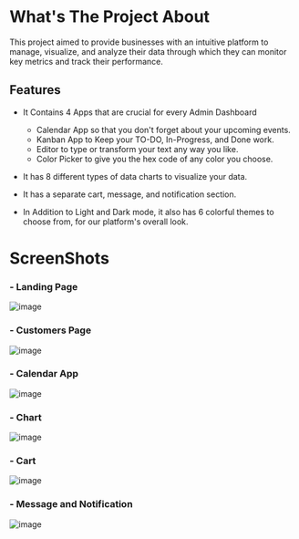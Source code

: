 # What's The Project About

This project aimed to provide businesses with an intuitive platform to
manage, visualize, and analyze their data through which they can
monitor key metrics and track their performance.

## Features
  - It Contains 4 Apps that are crucial for every Admin Dashboard
    - Calendar App so that you don't forget about your upcoming events.
    - Kanban App to Keep your TO-DO, In-Progress, and Done work.
    - Editor to type or transform your text any way you like.
    - Color Picker to give you the hex code of any color you choose.
  
  - It has 8 different types of data charts to visualize your data.
  - It has a separate cart, message, and notification section.
  - In Addition to Light and Dark mode, it also has 6 colorful themes to choose from, for our platform's overall look.

# ScreenShots

### - Landing Page 
![image](https://github.com/yuvrajzingh/cartify-admin-dashboard/assets/88030872/20afa60c-bcf7-4bc7-ba62-22e3d3152e4b)


### - Customers Page 
![image](https://github.com/yuvrajzingh/cartify-admin-dashboard/assets/88030872/3f2f7bfb-179c-4179-a9b9-ddef356f1df7)


### - Calendar App
![image](https://github.com/yuvrajzingh/cartify-admin-dashboard/assets/88030872/8c565ca7-a7a4-4803-9437-66af1cab0a4c)


### - Chart 
![image](https://github.com/yuvrajzingh/cartify-admin-dashboard/assets/88030872/b8b52369-dc8a-403c-9325-2ae4ccdf10b7)


### - Cart
![image](https://github.com/yuvrajzingh/cartify-admin-dashboard/assets/88030872/b005db86-00dc-4414-969f-3cdb8a4c9e46)


### - Message and Notification
![image](https://github.com/yuvrajzingh/cartify-admin-dashboard/assets/88030872/2de26472-ec34-493a-a9bd-0fa4f9b8ed68)

